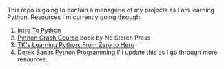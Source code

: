 This repo is going to contain a menagerie of my projects as I am learning Python.
Resources I'm currently going through:
1. [Intro To Python](http://www.introtopython.org)
2. [Python Crash Course](https://www.nostarch.com/pythoncrashcourse) book by No Starch Press 
3. [TK's Learning Python: From Zero to Hero](https://medium.freecodecamp.org/learning-python-from-zero-to-hero-120ea540b567)
4. [Derek Banas Python Programming](https://www.youtube.com/watch?v=N4mEzFDjqtA)
I'll update this as I go through more resources.
